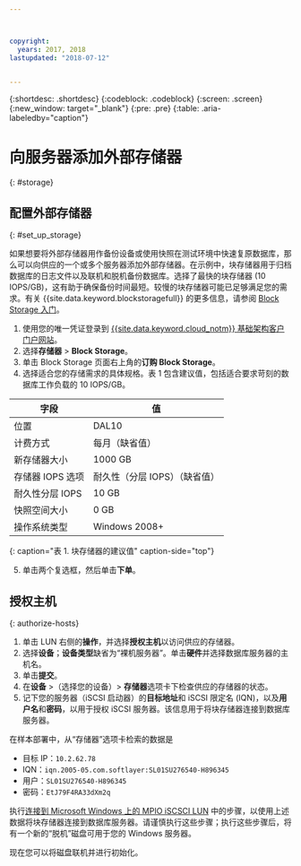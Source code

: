 ```yaml
---



copyright:
  years: 2017, 2018
lastupdated: "2018-07-12"


---
```


{:shortdesc: .shortdesc}
{:codeblock: .codeblock}
{:screen: .screen}
{:new_window: target="_blank"}
{:pre: .pre}
{:table: .aria-labeledby="caption"}

# 向服务器添加外部存储器
{: #storage}

## 配置外部存储器
{: #set_up_storage}

如果想要将外部存储器用作备份设备或使用快照在测试环境中快速复原数据库，那么可以向供应的一个或多个服务器添加外部存储器。在示例中，块存储器用于归档数据库的日志文件以及联机和脱机备份数据库。选择了最快的块存储器 (10 IOPS/GB)，这有助于确保备份时间最短。较慢的块存储器可能已足够满足您的需求。有关 {{site.data.keyword.blockstoragefull}} 的更多信息，请参阅 [Block Storage 入门](https://console.bluemix.net/docs/infrastructure/BlockStorage/index.html#getting-started-with-block-storage)。

1. 使用您的唯一凭证登录到 [{{site.data.keyword.cloud_notm}} 基础架构客户门户网站](https://control.softlayer.com/)。
2. 选择**存储器** > **Block Storage**。
3. 单击 Block Storage 页面右上角的**订购 Block Storage**。
4. 选择适合您的存储需求的具体规格。表 1 包含建议值，包括适合要求苛刻的数据库工作负载的 10 IOPS/GB。

|字段                |值                                           |
| -------------------------------- | ------------------------------------------------- |
|位置                              |DAL10                                             |
|计费方式                          |每月（缺省值）                                    |
|新存储器大小                      |1000 GB                                           |
|存储器 IOPS 选项                  |耐久性（分层 IOPS）（缺省值）                     |
|耐久性分层 IOPS                   |10 GB                                             |
|快照空间大小                      |0 GB                                              |
|操作系统类型                      |Windows 2008+                                     |
{: caption="表 1. 块存储器的建议值" caption-side="top"}

5. 单击两个复选框，然后单击**下单**。

## 授权主机
{: authorize-hosts}

1. 单击 LUN 右侧的**操作**，并选择**授权主机**以访问供应的存储器。
2. 选择**设备**；**设备类型**缺省为“裸机服务器”。单击**硬件**并选择数据库服务器的主机名。
3. 单击**提交**。
4. 在**设备** >（选择您的设备）> **存储器**选项卡下检查供应的存储器的状态。
5. 记下您的服务器（iSCSI 启动器）的**目标地址**和 iSCSI 限定名 (IQN)，以及**用户名**和**密码**，以用于授权 iSCSI 服务器。该信息用于将块存储器连接到数据库服务器。

在样本部署中，从“存储器”选项卡检索的数据是
   * 目标 IP：`10.2.62.78`
   * IQN：`iqn.2005-05.com.softlayer:SL01SU276540-H896345`
   * 用户：`SL01SU276540-H896345`
   * 密码：`EtJ79F4RA33dXm2q`

执行[连接到 Microsoft Windows 上的 MPIO iSCSCI LUN](https://console.bluemix.net/docs/infrastructure/BlockStorage/accessing-block-storage-windows.html#connecting-to-mpio-iscsi-luns-on-microsoft-windows) 中的步骤，以使用上述数据将块存储器连接到数据库服务器。请谨慎执行这些步骤；执行这些步骤后，将有一个新的“脱机”磁盘可用于您的 Windows 服务器。

现在您可以将磁盘联机并进行初始化。 
